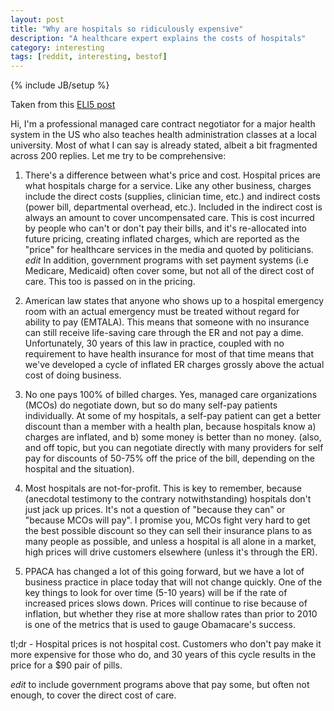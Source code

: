 ```yaml
---
layout: post
title: "Why are hospitals so ridiculously expensive"
description: "A healthcare expert explains the costs of hospitals"
category: interesting
tags: [reddit, interesting, bestof]
---
```

{% include JB/setup %}

Taken from this [ELI5 post](https://www.reddit.com/r/explainlikeimfive/comments/3115mg/eli5_why_are_hospitals_so_ridiculously_expensive/cpxtppf)


Hi, I'm a professional managed care contract negotiator for a major health system in the US who also teaches health administration classes at a local university. Most of what I can say is already stated, albeit a bit fragmented across 200 replies. Let me try to be comprehensive:

1. There's a difference between what's price and cost. Hospital prices are what hospitals charge for a service. Like any other business, charges include the direct costs (supplies, clinician time, etc.) and indirect costs (power bill, departmental overhead, etc.). Included in the indirect cost is always an amount to cover uncompensated care. This is cost incurred by people who can't or don't pay their bills, and it's re-allocated into future pricing, creating inflated charges, which are reported as the "price" for healthcare services in the media and quoted by politicians. *edit* In addition, government programs with set payment systems (i.e Medicare, Medicaid) often cover some, but not all of the direct cost of care. This too is passed on in the pricing.

2. American law states that anyone who shows up to a hospital emergency room with an actual emergency must be treated without regard for ability to pay (EMTALA). This means that someone with no insurance can still receive life-saving care through the ER and not pay a dime. Unfortunately, 30 years of this law in practice, coupled with no requirement to have health insurance for most of that time means that we've developed a cycle of inflated ER charges grossly above the actual cost of doing business.

3. No one pays 100% of billed charges. Yes, managed care organizations (MCOs) do negotiate down, but so do many self-pay patients individually.  At some of my hospitals, a self-pay patient can get a better discount than a member with a health plan, because hospitals know a) charges are inflated, and b) some money is better than no money. (also, and off topic, but you can negotiate directly with many providers for self pay for discounts of 50-75% off the price of the bill, depending on the hospital and the situation).

4. Most hospitals are not-for-profit. This is key to remember, because (anecdotal testimony to the contrary notwithstanding) hospitals don't just jack up prices. It's not a question of "because they can" or "because MCOs will pay". I promise you, MCOs fight very hard to get the best possible discount so they can sell their insurance plans to as many people as possible, and unless a hospital is all alone in a market, high prices will drive customers elsewhere (unless it's through the ER).

5. PPACA has changed a lot of this going forward, but we have a lot of business practice in place today that will not change quickly. One of the key things to look for over time (5-10 years) will be if the rate of increased prices slows down. Prices will continue to rise because of inflation, but whether they rise at more shallow rates than prior to 2010 is one of the metrics that is used to gauge Obamacare's success.

tl;dr - Hospital prices is not hospital cost. Customers who don't pay make it more expensive for those who do, and 30 years of this cycle results in the price for a $90 pair of pills.

*edit* to include government programs above that pay some, but often not enough, to cover the direct cost of care.
